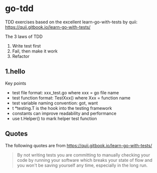 # go-tdd
TDD exercises based on the excellent learn-go-with-tests by quii: https://quii.gitbook.io/learn-go-with-tests/

The 3 laws of TDD

1. Write test first
2. Fail, then make it work
3. Refactor

## 1.hello

Key points

- test file format: xxx_test.go where xxx = go file name
- test function format: TestXxx() where Xxx = function name
- test variable naming convention: got, want
- t *testing.T is the hook into the testing framework
- constants can improve readability and performance 
- use t.Helper() to mark helper test function


## Quotes 

The following quotes are from https://quii.gitbook.io/learn-go-with-tests/

>By not writing tests you are committing to manually checking your code by running your software which breaks your state of flow and you won't be saving yourself any time, especially in the long run.



